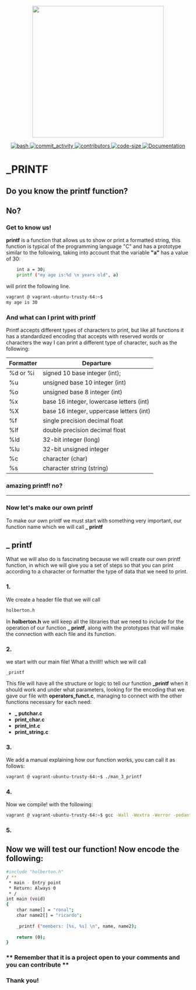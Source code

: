 
<p align="center">
     <p align="center">
          <img src="https://www.holbertonschool.com/holberton-logo.png" width="360"/>
     </p>
     <p align="center">
          <a href="https://github.com/ellerbrock/open-source-badges/">
               <img alt="bash" src="https://badges.frapsoft.com/bash/v1/bash.png?v=103" target="_blank" />
          </a>
          <a href="https://github.com/RicardoArquimedes/printf/commits/master">
               <img alt="commit_activity" src="https://img.shields.io/github/commit-activity/y/RicardoArquimedes/printf" target="_blank" />
          </a>
          <a href="https://github.com/RicardoArquimedes/printf/graphs/contributors">
               <img alt="contributors" src="https://img.shields.io/github/contributors/RicardoArquimedes/printf" target="_blank" />
          </a>
          <a href="https://github.com/RicardoArquimedes/printf" target="_blank">
               <img alt="code-size" src="https://img.shields.io/github/languages/code-size/RicardoArquimedes/printf" />
          </a>
          <a href="https://github.com/RicardoArquimedes/printf" target="_blank">
               <img alt="Documentation" src="https://img.shields.io/badge/documentation-yes-brightgreen.svg" />
          </a>
     </p>
</p>


# _PRINTF
## Do you know the printf function?
## No?
### **Get to know us!**

**printf** is a function that allows us to show or print a formatted string, this function is typical of the programming language "C" and has a prototype similar to the following, taking into account that the variable **"a"** has a value of 30:
```sh
    int a = 30;
    printf ("my age is:%d \n years old", a)
``` 
will print the following line.

```sh
vagrant @ vagrant-ubuntu-trusty-64:~$
my age is 30
```
### **And what can I print with printf**
Printf accepts different types of characters to print, but like all functions it has a standardized encoding that accepts with reserved words or characters the way I can print a different type of character, such as the following:

**Formatter** | **Departure**
-- | --
%d or %i | signed 10 base integer (int);
%u | unsigned base 10 integer (int)
%o | unsigned base 8 integer (int)
%x | base 16 integer, lowercase letters (int)
%X | base 16 integer, uppercase letters (int)
%f | single precision decimal float
%lf| double precision decimal float
%ld| 32-bit integer (long)
%lu| 32-bit unsigned integer
%c | character (char)
%s | character string (string)
### **amazing printf! no?**
***
### **Now let's make our own printf**
To make our own printf we must start with something very important, our function name which we will call **_ printf**

## **_ printf**

What we will also do is fascinating because we will create our own printf function, in which we will give you a set of steps so that you can print according to a character or formatter the type of data that we need to print.

### **1.**
We create a header file that we will call
```sh
holberton.h
```
In **holberton.h** we will keep all the libraries that we need to include for the operation of our function **_ printf**, along with the prototypes that will make the connection with each file and its function.

### **2.**
we start with our main file! What a thrill!! which we will call

    _printf
    
This file will have all the structure or logic to tell our function **_printf** when it should work and under what parameters, looking for the encoding that we gave our file with **operators_funct.c**, managing to connect with the other functions necessary for each need:

* **_ putchar.c**
* **print_char.c**
* **print_int.c**
* **print_string.c**

### **3.**
We add a manual explaining how our function works, you can call it as follows:
```sh
vagrant @ vagrant-ubuntu-trusty-64:~$ ./man_3_printf
```
### **4.**
Now we compile! with the following:
```sh
vagrant @ vagrant-ubuntu-trusty-64:~$ gcc -Wall -Wextra -Werror -pedantic -Wno-format * .c
```

### **5.**

## Now we will test our function! Now encode the following:
```sh
#include "holberton.h"
/ **
 * main - Entry point
 * Return: Always 0
 * /
int main (void)
{
    char name[] = "ronal";
    char name2[] = "ricardo";
    
    _printf ("members: [%s, %s] \n", name, name2);
    
    return (0);
}
```

### ** Remember that it is a project open to your comments and you can contribute **
### **Thank you!**
